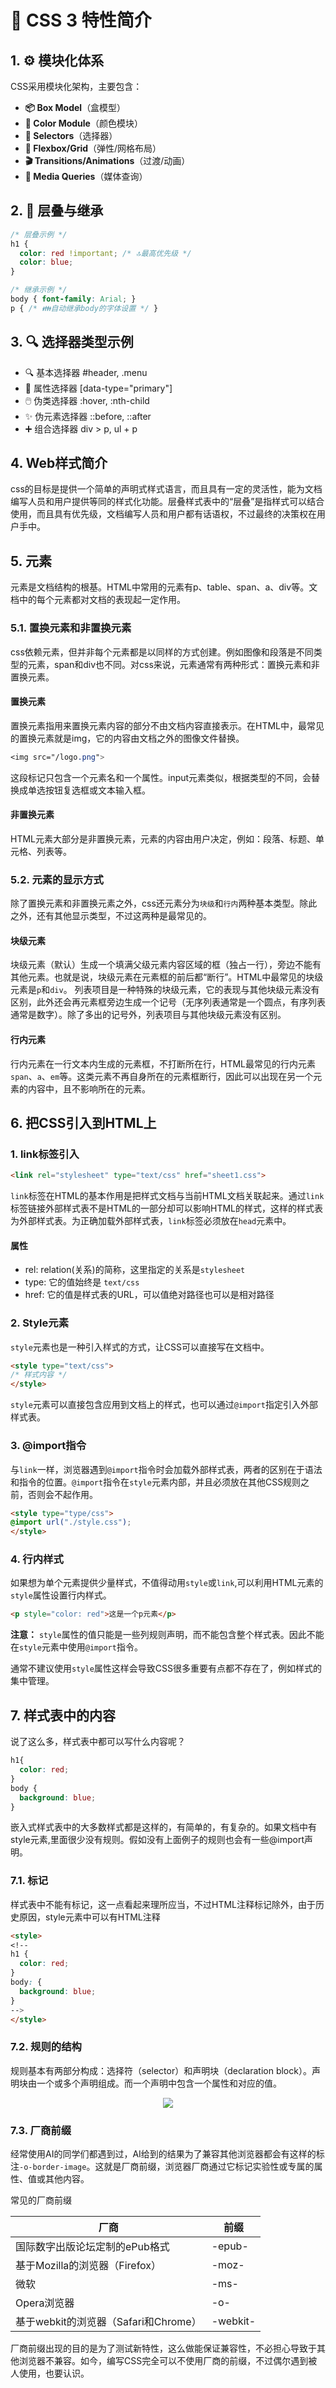# 🎨 CSS 3 特性简介

## 1. ⚙️ 模块化体系
CSS采用模块化架构，主要包含：
- **📦 Box Model**（盒模型）
- **🎨 Color Module**（颜色模块）
- **🎯 Selectors**（选择器）
- **📐 Flexbox/Grid**（弹性/网格布局）
- **🎬 Transitions/Animations**（过渡/动画）
- **📱 Media Queries**（媒体查询）

## 2. 🧱 层叠与继承
```css
/* 层叠示例 */
h1 {
  color: red !important; /* 🔝最高优先级 */
  color: blue; 
}

/* 继承示例 */
body { font-family: Arial; }
p { /* 👪自动继承body的字体设置 */ }
```

## 3. 🔍 选择器类型示例

- 🔍 基本选择器	#header, .menu
- 📌 属性选择器	[data-type="primary"]
- 🖱️ 伪类选择器	:hover, :nth-child
- ✨ 伪元素选择器	::before, ::after
- ➕ 组合选择器	div > p, ul + p

## 4. Web样式简介
css的目标是提供一个简单的声明式样式语言，而且具有一定的灵活性，能为文档编写人员和用户提供等同的样式化功能。层叠样式表中的“层叠”是指样式可以结合使用，而且具有优先级，文档编写人员和用户都有话语权，不过最终的决策权在用户手中。

## 5. 元素
元素是文档结构的根基。HTML中常用的元素有p、table、span、a、div等。文档中的每个元素都对文档的表现起一定作用。

### 5.1. 置换元素和非置换元素
css依赖元素，但并非每个元素都是以同样的方式创建。例如图像和段落是不同类型的元素，span和div也不同。对css来说，元素通常有两种形式：置换元素和非置换元素。

#### 置换元素
置换元素指用来置换元素内容的部分不由文档内容直接表示。在HTML中，最常见的置换元素就是img，它的内容由文档之外的图像文件替换。
```css
<img src="/logo.png">
```
这段标记只包含一个元素名和一个属性。input元素类似，根据类型的不同，会替换成单选按钮复选框或文本输入框。

#### 非置换元素
HTML元素大部分是非置换元素，元素的内容由用户决定，例如：段落、标题、单元格、列表等。

### 5.2. 元素的显示方式
除了置换元素和非置换元素之外，css还元素分为`块级`和`行内`两种基本类型。除此之外，还有其他显示类型，不过这两种是最常见的。

#### 块级元素
块级元素（默认）生成一个填满父级元素内容区域的框（独占一行），旁边不能有其他元素。也就是说，块级元素在元素框的前后都“断行”。HTML中最常见的块级元素是`p`和`div`。
列表项目是一种特殊的块级元素，它的表现与其他块级元素没有区别，此外还会再元素框旁边生成一个记号（无序列表通常是一个圆点，有序列表通常是数字）。除了多出的记号外，列表项目与其他块级元素没有区别。

#### 行内元素
行内元素在一行文本内生成的元素框，不打断所在行，HTML最常见的行内元素`span`、`a`、`em`等。这类元素不再自身所在的元素框断行，因此可以出现在另一个元素的内容中，且不影响所在的元素。

## 6. 把CSS引入到HTML上

### 1. link标签引入
```html
<link rel="stylesheet" type="text/css" href="sheet1.css">
```
`link`标签在HTML的基本作用是把样式文档与当前HTML文档关联起来。通过`link`标签链接外部样式表不是HTML的一部分却可以影响HTML的样式，这样的样式表为外部样式表。为正确加载外部样式表，`link`标签必须放在`head`元素中。
#### 属性
- rel: relation(关系)的简称，这里指定的关系是`stylesheet`
- type: 它的值始终是 `text/css`
- href: 它的值是样式表的URL，可以值绝对路径也可以是相对路径

### 2. Style元素
`style`元素也是一种引入样式的方式，让CSS可以直接写在文档中。
```html
<style type="text/css">
/* 样式内容 */
</style>
```
`style`元素可以直接包含应用到文档上的样式，也可以通过`@import`指定引入外部样式表。

### 3. @import指令
与`link`一样，浏览器遇到`@import`指令时会加载外部样式表，两者的区别在于语法和指令的位置。`@import`指令在`style`元素内部，并且必须放在其他CSS规则之前，否则会不起作用。
```html
<style type="type/css">
@import url("./style.css");
</style>
```
### 4. 行内样式
如果想为单个元素提供少量样式，不值得动用`style`或`link`,可以利用HTML元素的`style`属性设置行内样式。
```html
<p style="color: red">这是一个p元素</p>
```
**注意：** `style`属性的值只能是一些列规则声明，而不能包含整个样式表。因此不能在`style`元素中使用`@import`指令。

通常不建议使用`style`属性这样会导致CSS很多重要有点都不存在了，例如样式的集中管理。

## 7. 样式表中的内容
说了这么多，样式表中都可以写什么内容呢？
```css
h1{
  color: red;
}
body {
  background: blue;
}
```
嵌入式样式表中的大多数样式都是这样的，有简单的，有复杂的。如果文档中有style元素,里面很少没有规则。假如没有上面例子的规则也会有一些@import声明。
### 7.1. 标记
样式表中不能有标记，这一点看起来理所应当，不过HTML注释标记除外，由于历史原因，style元素中可以有HTML注释
```html
<style>
<!-- 
h1 {
  color: red;
}
body: {
  background: blue;
}
-->
</style>
```
### 7.2. 规则的结构
规则基本有两部分构成：选择符（selector）和声明块（declaration block）。声明块由一个或多个声明组成。而一个声明中包含一个属性和对应的值。
<div style="text-align: center">
<img src="@/notes/web/css/css规则结构.png">
</div>

### 7.3. 厂商前缀
经常使用AI的同学们都遇到过，AI给到的结果为了兼容其他浏览器都会有这样的标注`-o-border-image`。这就是厂商前缀，浏览器厂商通过它标记实验性或专属的属性、值或其他内容。

常见的厂商前缀

| 厂商 | 前缀 |
| --- | --- |
| 国际数字出版论坛定制的ePub格式 | -epub- |
| 基于Mozilla的浏览器（Firefox） | -moz- |
| 微软 | -ms- |
| Opera浏览器 | -o- |
| 基于webkit的浏览器（Safari和Chrome） | -webkit- |

厂商前缀出现的目的是为了测试新特性，这么做能保证兼容性，不必担心导致于其他浏览器不兼容。如今，编写CSS完全可以不使用厂商的前缀，不过偶尔遇到被人使用，也要认识。